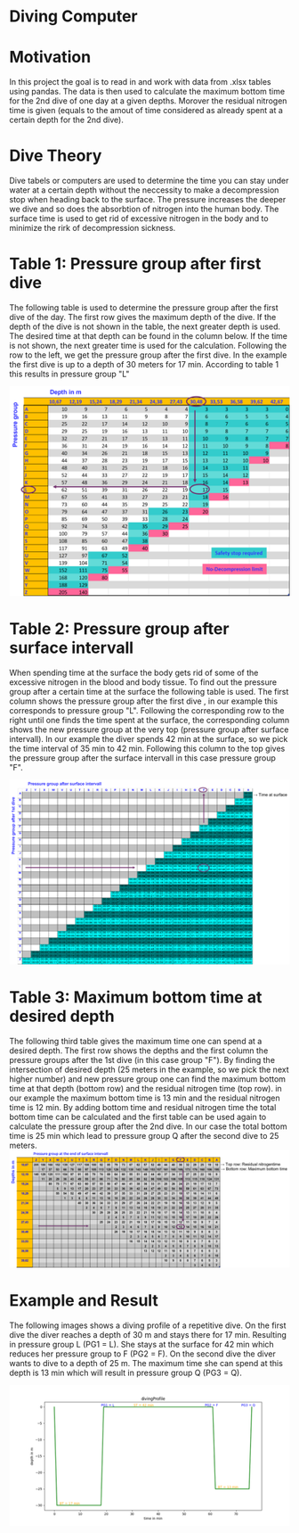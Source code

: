 # Diving Computer
# Motivation
In this project the goal is to read in and work with data from .xlsx tables using pandas. The data is then used to calculate the maximum bottom time for the 2nd dive of one day at a given depths. Morover the residual nitrogen time is given (equals to the amout of time considered as already spent at a certain depth for the 2nd dive).

# Dive Theory

Dive tabels or computers are used to determine the time you can stay under water at a certain depth without the neccessity to make a decompression stop when heading back to the surface.
The pressure increases the deeper we dive and so does the absorbtion of nitrogen into the human body. The surface time is used to get rid of excessive nitrogen in the body and to minimize the rirk of decompression sickness.
# Table 1: Pressure group after first dive
The following table is used to determine the pressure group after the first dive of the day. The first row gives the maximum depth of the dive.
If the depth of the dive is not shown in the table, the next greater depth is used. The desired time at that depth can be found in the column below.
If the time is not shown, the next greater time is used for the calculation. Following the row to the left, we get the pressure group after the first dive. In the example the first dive is up to a depth of 30 meters for 17 min. According to table 1 this results in pressure group "L"

![table1: pressure group after dive1](/divingComputer/Visualizations/table1Ex.png)
# Table 2: Pressure group after surface intervall
When spending time at the surface the body gets rid of some of the excessive nitrogen in the blood and body tissue. To find out the pressure group after a certain time at the surface the following table is used. The first column shows the pressure group after the first dive , in our example this corresponds to pressure group "L". Following the corresponding row to the right until one finds the time spent at the surface, the corresponding column shows the new pressure group at the very top (pressure group after surface intervall). In our example the diver spends 42 min at the surface, so we pick the time interval of 35 min to 42 min. Following this column to the top gives the pressure group after the surface intervall in this case pressure group "F".

![table2: pressure group after surface time](/divingComputer/Visualizations/table2SurfaceTimeEx.png)
# Table 3: Maximum bottom time at desired depth
The following third table gives the maximum time one can spend at a desired depth. The first row shows the depths and the first column the pressure groups after the 1st dive (in this case group "F"). By finding the intersection of desired depth (25 meters in the example, so we pick the next higher number) and new pressure group one can find the maximum bottom time at that depth (bottom row) and the residual nitrogen time (top row). in our example the maximum bottom time is 13 min and the residual nitrogen time is 12 min.
By adding bottom time and  residual nitrogen time the  total bottom time can be calculated and the first table can be used again to calculate the pressure group after the 2nd dive. In our case the total bottom time is 25 min which lead to pressure group Q after the second dive to 25 meters.
![table3: maximum bottom time after surface intervall](/divingComputer/Visualizations/table3MaxBottomTimeEx.png)

# Example and Result
The following images shows a diving profile of a repetitive dive. On the first dive the diver reaches a depth of 30 m and stays there for 17 min. Resulting in  pressure group L (PG1 = L). She stays at the surface for 42 min which reduces her pressure group to F (PG2 = F). On the second dive the diver wants to dive to a depth of 25 m. The maximum time she can spend at this depth is 13 min which will result in pressure group Q (PG3 = Q).

![Alt text](/divingComputer/Visualizations/divingProfile.png)